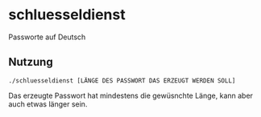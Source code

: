 # schluesseldienst
Passworte auf Deutsch

## Nutzung
```
./schluesseldienst [LÄNGE DES PASSWORT DAS ERZEUGT WERDEN SOLL]
```
Das erzeugte Passwort hat mindestens die gewüsnchte Länge, kann aber auch etwas länger sein.
